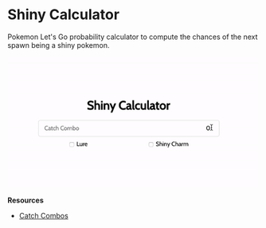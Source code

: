 Shiny Calculator
================
Pokemon Let's Go probability calculator to compute the chances of the next spawn being a shiny pokemon.

![preview](preview.gif)


**Resources**
- [Catch Combos](https://www.serebii.net/letsgopikachueevee/shinypokemon.shtml)
